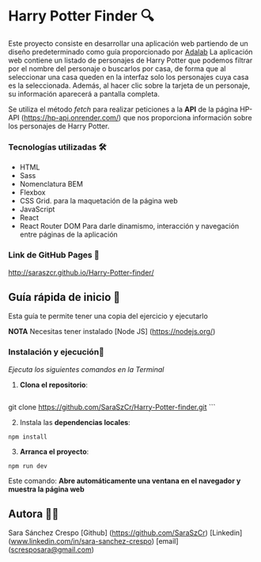 # Harry Potter Finder 🔍

Este proyecto consiste en desarrollar una aplicación web partiendo de un diseño predeterminado como guía proporcionado por [Adalab](https://adalab.es)
La aplicación web contiene un listado de personajes de Harry Potter que podemos filtrar por el nombre del personaje o buscarlos por casa, de forma que al seleccionar una casa queden en la interfaz solo los personajes cuya casa es la seleccionada.
Además, al hacer clic sobre la tarjeta de un personaje, su información aparecerá a pantalla completa.

Se utiliza el método _fetch_ para realizar peticiones a la **API** de la página HP-API (https://hp-api.onrender.com/) que nos proporciona información sobre los personajes de Harry Potter.

### Tecnologías utilizadas 🛠️

- HTML
- Sass
- Nomenclatura BEM
- Flexbox
- CSS Grid.
  para la maquetación de la página web
- JavaScript
- React
- React Router DOM
  Para darle dinamismo, interacción y navegación entre páginas de la aplicación

### Link de GitHub Pages 🔗

http://saraszcr.github.io/Harry-Potter-finder/

## Guía rápida de inicio 🚀

Esta guía te permite tener una copia del ejercicio y ejecutarlo

**NOTA** Necesitas tener instalado [Node JS] (https://nodejs.org/)

### Instalación y ejecución🐾

_Ejecuta los siguientes comandos en la Terminal_

1. **Clona el repositorio**:

   ```
git clone https://github.com/SaraSzCr/Harry-Potter-finder.git ```

2. Instala las **dependencias locales**:

```
npm install
```

3. **Arranca el proyecto**:

```
npm run dev
```

Este comando: **Abre automáticamente una ventana en el navegador y muestra la página web**

## Autora 👩‍💻

Sara Sánchez Crespo
[Github] (https://github.com/SaraSzCr)
[Linkedin] (www.linkedin.com/in/sara-sanchez-crespo)
[email] (scresposara@gmail.com)
